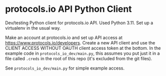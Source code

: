# protocols.io API Python Client

Dev/testing Python client for protocols.io API. Used Python 3.11. Set up a virtualenv in the usual way.

Make an account at protocols.io and set up API access at https://www.protocols.io/developers. Create a new API client and use the CLIENT ACCESS WITHOUT OAUTH client access token at the bottom. In the example code in `protocols_io_dev/main.py`, this assumes you put just it in a file called `.creds` in the root of this repo (it's excluded from the git files).

See `protocols_io_dev/main.py` for simple example access.